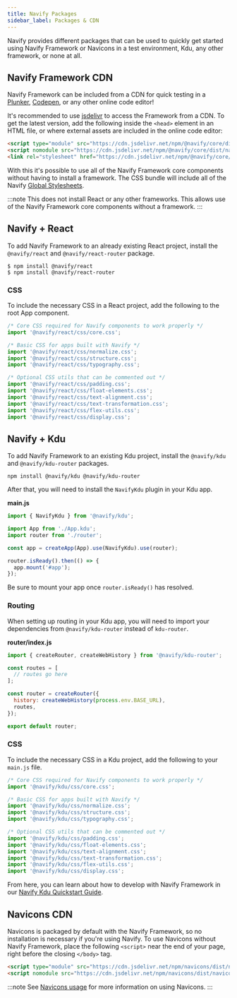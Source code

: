 ```yaml
---
title: Navify Packages
sidebar_label: Packages & CDN
---
```


<head>
  <title>Navify Framework Packages: CDN, Kdu, and React</title>
  <meta
    name="description"
    content="View our different packages that can be used to quickly start using Navify Framework or Navicons CDN in a test environment, Kdu, React, or none at all."
  />
</head>

Navify provides different packages that can be used to quickly get started using Navify Framework or Navicons in a test environment, Kdu, any other framework, or none at all.

## Navify Framework CDN

Navify Framework can be included from a CDN for quick testing in a [Plunker](https://plnkr.co/), [Codepen](https://codepen.io), or any other online code editor!

It's recommended to use [jsdelivr](https://www.jsdelivr.com/) to access the Framework from a CDN. To get the latest version, add the following inside the `<head>` element in an HTML file, or where external assets are included in the online code editor:

```html
<script type="module" src="https://cdn.jsdelivr.net/npm/@navify/core/dist/navify/navify.esm.js"></script>
<script nomodule src="https://cdn.jsdelivr.net/npm/@navify/core/dist/navify/navify.js"></script>
<link rel="stylesheet" href="https://cdn.jsdelivr.net/npm/@navify/core/css/navify.bundle.css" />
```

With this it's possible to use all of the Navify Framework core components without having to install a framework. The CSS bundle will include all of the Navify [Global Stylesheets](../layout/global-stylesheets).

:::note
This does not install React or any other frameworks. This allows use of the Navify Framework core components without a framework.
:::

## Navify + React

To add Navify Framework to an already existing React project, install the `@navify/react` and `@navify/react-router` package.

```shell
$ npm install @navify/react
$ npm install @navify/react-router
```

### CSS

To include the necessary CSS in a React project, add the following to the root App component.

```javascript
/* Core CSS required for Navify components to work properly */
import '@navify/react/css/core.css';

/* Basic CSS for apps built with Navify */
import '@navify/react/css/normalize.css';
import '@navify/react/css/structure.css';
import '@navify/react/css/typography.css';

/* Optional CSS utils that can be commented out */
import '@navify/react/css/padding.css';
import '@navify/react/css/float-elements.css';
import '@navify/react/css/text-alignment.css';
import '@navify/react/css/text-transformation.css';
import '@navify/react/css/flex-utils.css';
import '@navify/react/css/display.css';
```

## Navify + Kdu

To add Navify Framework to an existing Kdu project, install the `@navify/kdu` and `@navify/kdu-router` packages.

```shell
npm install @navify/kdu @navify/kdu-router
```

After that, you will need to install the `NavifyKdu` plugin in your Kdu app.

**main.js**

```javascript
import { NavifyKdu } from '@navify/kdu';

import App from './App.kdu';
import router from './router';

const app = createApp(App).use(NavifyKdu).use(router);

router.isReady().then(() => {
  app.mount('#app');
});
```

Be sure to mount your app once `router.isReady()` has resolved.

### Routing

When setting up routing in your Kdu app, you will need to import your dependencies from `@navify/kdu-router` instead of `kdu-router`.

**router/index.js**

```javascript
import { createRouter, createWebHistory } from '@navify/kdu-router';

const routes = [
  // routes go here
];

const router = createRouter({
  history: createWebHistory(process.env.BASE_URL),
  routes,
});

export default router;
```

### CSS

To include the necessary CSS in a Kdu project, add the following to your `main.js` file.

```javascript
/* Core CSS required for Navify components to work properly */
import '@navify/kdu/css/core.css';

/* Basic CSS for apps built with Navify */
import '@navify/kdu/css/normalize.css';
import '@navify/kdu/css/structure.css';
import '@navify/kdu/css/typography.css';

/* Optional CSS utils that can be commented out */
import '@navify/kdu/css/padding.css';
import '@navify/kdu/css/float-elements.css';
import '@navify/kdu/css/text-alignment.css';
import '@navify/kdu/css/text-transformation.css';
import '@navify/kdu/css/flex-utils.css';
import '@navify/kdu/css/display.css';
```

From here, you can learn about how to develop with Navify Framework in our [Navify Kdu Quickstart Guide](https://navifyframework.web.app/docs/kdu/quickstart).

## Navicons CDN

Navicons is packaged by default with the Navify Framework, so no installation is necessary if you're using Navify. To use Navicons without Navify Framework, place the following `<script>` near the end of your page, right before the closing `</body>` tag.

```html
<script type="module" src="https://cdn.jsdelivr.net/npm/navicons/dist/navicons/navicons.esm.js"></script>
<script nomodule src="https://cdn.jsdelivr.net/npm/navicons/dist/navicons/navicons.js"></script>
```

:::note
See [Navicons usage](https://navify.web.app/navicons/usage) for more information on using Navicons.
:::
